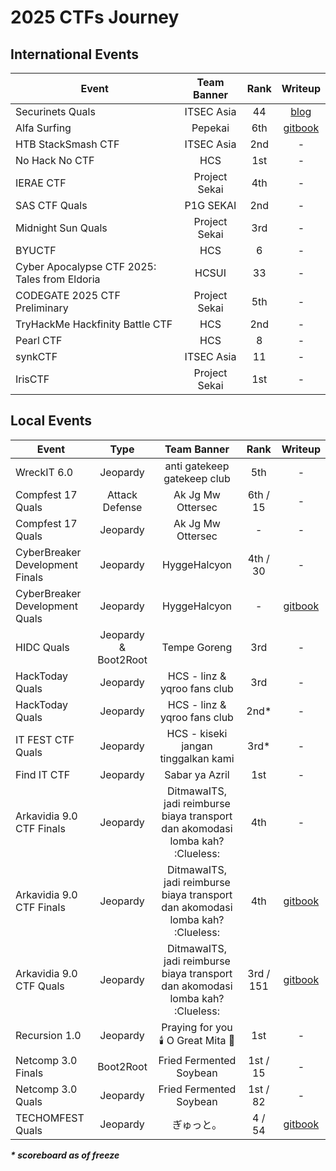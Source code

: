 # 2025 CTFs Journey

## International Events
| Event | Team Banner | Rank | Writeup |
| --- | :---: |  :---: | :---: |
| Securinets Quals | ITSEC Asia | 44 | [blog](https://nordrljos.dev/CTFs/2025/securinets.html) |
| Alfa Surfing | Pepekai | 6th | [gitbook](https://hyggehalcyon.gitbook.io/page/ctfs/2025/alfa-surfing#chill-day) |
| HTB StackSmash CTF | ITSEC Asia | 2nd | - |
| No Hack No CTF | HCS | 1st | - |
| IERAE CTF | Project Sekai | 4th | - |
| SAS CTF Quals | P1G SEKAI | 2nd | - |
| Midnight Sun Quals | Project Sekai | 3rd | - |
| BYUCTF | HCS | 6 | - |
| Cyber Apocalypse CTF 2025: Tales from Eldoria | HCSUI | 33 | - |
| CODEGATE 2025 CTF Preliminary | Project Sekai | 5th | - | 
| TryHackMe Hackfinity Battle CTF | HCS | 2nd | - | 
| Pearl CTF | HCS | 8 | - | 
| synkCTF | ITSEC Asia | 11 | - | 
| IrisCTF | Project Sekai | 1st | - | 
    
## Local Events
| Event | Type | Team Banner | Rank | Writeup |
| --- | :---: |  :---: |  :---: | :---: |
| WreckIT 6.0 | Jeopardy | anti gatekeep gatekeep club | 5th | - |
| Compfest 17 Quals | Attack Defense | Ak Jg Mw Ottersec | 6th / 15 | - |
| Compfest 17 Quals | Jeopardy | Ak Jg Mw Ottersec | - | - |
| CyberBreaker Development Finals | Jeopardy | HyggeHalcyon | 4th / 30 | - |
| CyberBreaker Development Quals | Jeopardy | HyggeHalcyon | - | [gitbook](https://hyggehalcyon.gitbook.io/page/ctfs/2025/cyber-breaker-development-quals) |
| HIDC Quals | Jeopardy & Boot2Root | Tempe Goreng | 3rd | - | 
| HackToday Quals | Jeopardy | HCS - linz & yqroo fans club | 3rd | - | 
| HackToday Quals | Jeopardy | HCS - linz & yqroo fans club | 2nd* | - | 
| IT FEST CTF Quals | Jeopardy | HCS - kiseki jangan tinggalkan kami | 3rd* | - |
| Find IT CTF | Jeopardy | Sabar ya Azril | 1st | - |
| Arkavidia 9.0 CTF Finals | Jeopardy | DitmawaITS, jadi reimburse biaya transport dan akomodasi lomba kah? :Clueless: | 4th | - |
| Arkavidia 9.0 CTF Finals | Jeopardy | DitmawaITS, jadi reimburse biaya transport dan akomodasi lomba kah? :Clueless: | 4th | [gitbook](https://hyggehalcyon.gitbook.io/page/ctfs/2025/arkavidia-quals) |
| Arkavidia 9.0 CTF Quals | Jeopardy | DitmawaITS, jadi reimburse biaya transport dan akomodasi lomba kah? :Clueless: | 3rd / 151 | [gitbook](https://hyggehalcyon.gitbook.io/page/ctfs/2025/arkavidia-quals) |
| Recursion 1.0 | Jeopardy | Praying for you 🕯️ O Great Mita 💝 | 1st | - |
| Netcomp 3.0 Finals | Boot2Root | Fried Fermented Soybean | 1st / 15 | - |
| Netcomp 3.0 Quals | Jeopardy | Fried Fermented Soybean | 1st / 82 | - |
| TECHOMFEST Quals | Jeopardy | ぎゅっと。 | 4 / 54 | [gitbook](https://hyggehalcyon.gitbook.io/page/ctfs/2025/techomfest-quals) |

_***\* scoreboard as of freeze***_
